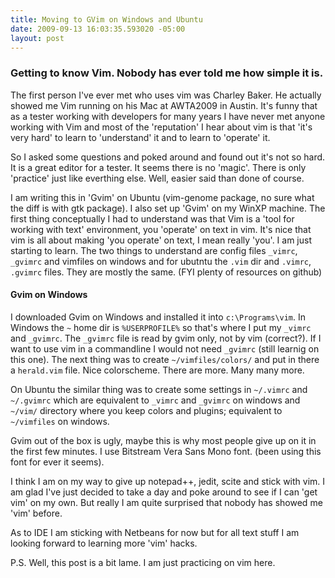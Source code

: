 ```yaml
--- 
title: Moving to GVim on Windows and Ubuntu
date: 2009-09-13 16:03:35.593020 -05:00
layout: post
---
```


### Getting to know Vim. Nobody has ever told me how simple it is.

The first person I've ever met who uses vim was Charley Baker. He actually showed me Vim running on his Mac at AWTA2009 in Austin.
It's funny that as a tester working with developers for many years I have never met anyone working with Vim
and most of the 'reputation' I hear about vim is that 'it's very hard' to learn to 'understand' it and to learn to 'operate' it.

So I asked some questions and poked around and found out it's not so hard. It is a great editor for a tester.
It seems there is no 'magic'. There is only 'practice' just like everthing else. Well, easier said than done of course.

I am writing this in 'Gvim' on Ubuntu (vim-genome package, no sure what the diff is with gtk package).
I also set up 'Gvim' on my WinXP machine. The first thing conceptually I had to understand was
that Vim is a 'tool for working with text' environment, you 'operate' on text in vim.
It's nice that vim is all about making 'you operate' on text, I mean really 'you'.
I am just starting to learn. The two things to understand are config files `_vimrc`, `_gvimrc` and vimfiles on windows
and for ubutntu the `.vim` dir and `.vimrc`, `.gvimrc` files. They are mostly the same. (FYI plenty of resources on github)

#### Gvim on Windows

I downloaded Gvim on Windows and installed it into `c:\Programs\vim`.
In Windows the `~` home dir is `%USERPROFILE%` so that's where I put my `_vimrc` and `_gvimrc`.
The `_gvimrc` file is read by gvim only, not by vim (correct?).
If I want to use vim in a commandline I would not need `_gvimrc` (still learnig on this one).
The next thing was to create `~/vimfiles/colors/` and put in there a `herald.vim` file. Nice colorscheme. There are more. Many many more.

On Ubuntu the similar thing was to create some settings in `~/.vimrc` and `~/.gvimrc` which are
equivalent to `_vimrc` and `_gvimrc` on windows and `~/vim/` directory where you keep colors and plugins; equivalent to `~/vimfiles` on windows.

Gvim out of the box is ugly, maybe this is why most people give up on it in the first few minutes.
I use Bitstream Vera Sans Mono font. (been using this font for ever it seems).

I think I am on my way to give up notepad++, jedit, scite and stick with vim.
I am glad I've just decided to take a day and poke around to see if I can 'get vim' on my own.
But really I am quite surprised that nobody has showed me 'vim' before.

As to IDE I am sticking with Netbeans for now but for all text stuff I am looking forward to learning more 'vim' hacks. 

P.S. Well, this post is a bit lame. I am just practicing on vim here. 
